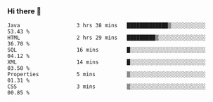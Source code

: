 ### Hi there 👋

<!--START_SECTION:waka-->

```text
Java                  3 hrs 38 mins   █████████████▒░░░░░░░░░░░   53.43 %
HTML                  2 hrs 29 mins   █████████▒░░░░░░░░░░░░░░░   36.70 %
SQL                   16 mins         █░░░░░░░░░░░░░░░░░░░░░░░░   04.12 %
XML                   14 mins         █░░░░░░░░░░░░░░░░░░░░░░░░   03.50 %
Properties            5 mins          ▒░░░░░░░░░░░░░░░░░░░░░░░░   01.31 %
CSS                   3 mins          ▒░░░░░░░░░░░░░░░░░░░░░░░░   00.85 %
```

<!--END_SECTION:waka-->


<!--
**AnkelMauCastillo/AnkelMauCastillo** is a ✨ _special_ ✨ repository because its `README.md` (this file) appears on your GitHub profile.

Here are some ideas to get you started:

- 🔭 I’m currently working on ...
- 🌱 I’m currently learning ...
- 👯 I’m looking to collaborate on ...
- 🤔 I’m looking for help with ...
- 💬 Ask me about ...
- 📫 How to reach me: ...
- 😄 Pronouns: ...
- ⚡ Fun fact: ...
-->
